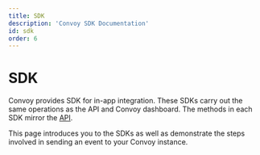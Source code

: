 ```yaml
---
title: SDK
description: 'Convoy SDK Documentation'
id: sdk
order: 6
---
```


# SDK

Convoy provides SDK for in-app integration. These SDKs carry out the same operations as the API and Convoy dashboard. The methods in each SDK mirror the [API](https://convoy.readme.io/reference).


This page introduces you to the SDKs as well as demonstrate the steps involved in sending an event to your Convoy instance.

<sdk-tab>